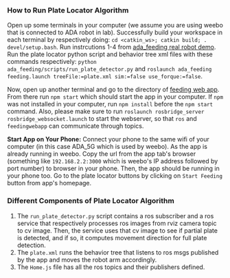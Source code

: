 ### How to Run Plate Locator Algorithm
Open up some terminals in your computer (we assume you are using weebo that is connected to ADA robot in lab). Successfully build your workspace in each terminal by respectively doing: `cd <catkin_ws>; catkin build; . devel/setup.bash`. Run instrcutions 1-4 from [ada_feeding real robot demo](https://github.com/personalrobotics/ada_feeding/blob/main/README.md#demo-run-steps). Run the plate locator python script and behavior tree xml files with these commands respectively: `python ada_feeding/scripts/run_plate_detector.py` and `roslaunch ada_feeding feeding.launch treeFile:=plate.xml sim:=false use_forque:=false`.

Now, open up another terminal and go to the directory of [feeding web app](https://github.com/personalrobotics/feeding_web_interface/tree/2022_revamp/feedingwebapp). From there run `npm start` which should start the app in your computer. If `npm` was not installed in your computer, run `npm install` before the `npm start` command. Also, please make sure to run `roslaunch rosbridge_server rosbridge_websocket.launch` to start the webserver, so that `ros` and `feedingwebapp` can communicate through topics.

**Start App on Your Phone:** Connect your phone to the same wifi of your computer (in this case ADA_5G which is used by weebo). As the app is already running in weebo. Copy the url from the app tab's browser (something like `192.168.2.2:3000` which is weebo's IP address followed by port number) to browser in your phone. Then, the app should be running in your phone too. Go to the plate locator buttons by clicking on `Start Feeding` button from app's homepage.

### Different Components of Plate Locator Algorithm
1. The `run_plate_detector.py` script contains a ros subscriber and a ros service that respectively processes ros images from rviz camera topic to cv image. Then, the service uses that cv image to see if partial plate is detected, and if so, it computes movement direction for full plate detection.
2. The `plate.xml` runs the behavior tree that listens to ros msgs published by the app and moves the robot arm accordingly.
3. The `Home.js` file has all the ros topics and their publishers defined.